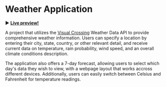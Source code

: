 # Weather Application

:arrow_forward:  **[Live preview!](https://nekosoffy.github.io/weather-app/)**

A project that utilizes the [Visual Crossing](https://www.visualcrossing.com/) Weather Data API to provide comprehensive weather information. Users can specify a location by entering their city, state, country, or other relevant detail, and receive current data on temperature, rain probability, wind speed, and an overall climate conditions description.

The application also offers a 7-day forecast, allowing users to select which day's data they wish to view, with a webpage layout that works accross different devices. Additionally, users can easily switch between Celsius and Fahrenheit for temperature readings.